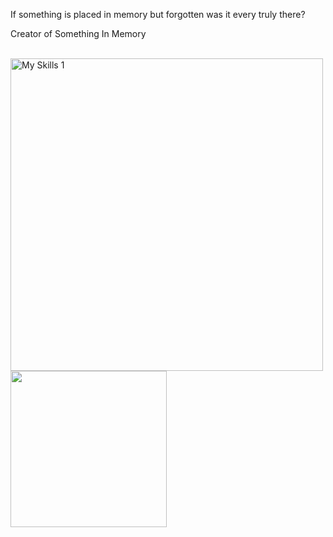 <div align="left">
<p>
If something is placed in memory but forgotten was it every truly there?

Creator of Something In Memory
</p>
<br>
<img src="https://skillicons.dev/icons?i=lua,css,haskell" width=500px alt="My Skills 1"/>
<br>
<img src="http://github-profile-summary-cards.vercel.app/api/cards/repos-per-language?username=Gseppo&theme=discord_old_blurple" width=250px />
<br>
</div>
